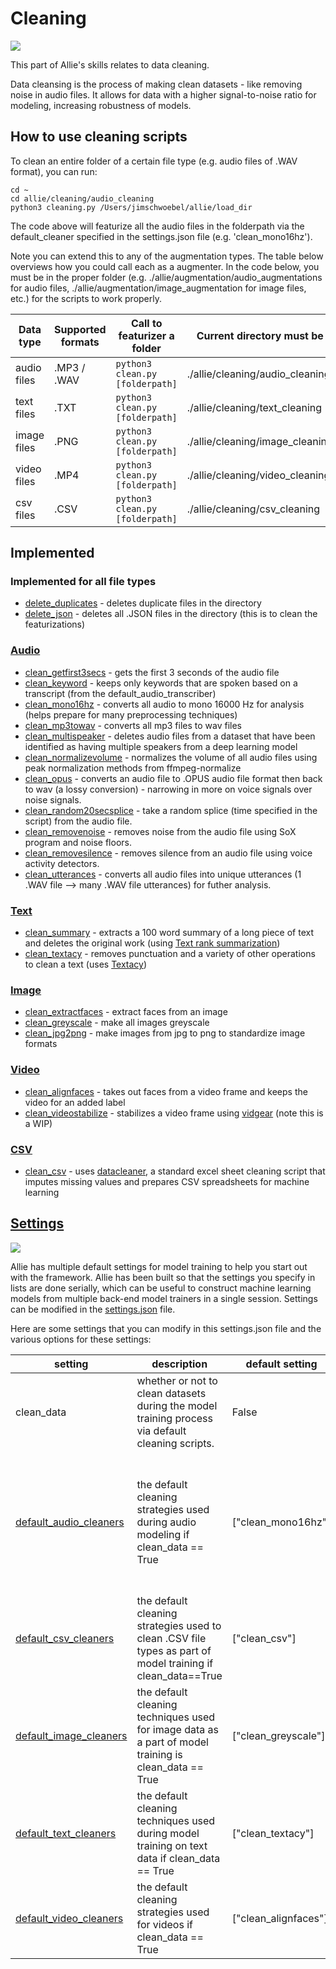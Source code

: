 # Cleaning

![](https://github.com/jim-schwoebel/allie/blob/master/annotation/helpers/assets/clean.png)

This part of Allie's skills relates to data cleaning.

Data cleansing is the process of making clean datasets - like removing noise in audio files. It allows for data with a higher signal-to-noise ratio for modeling, increasing robustness of models.

## How to use cleaning scripts

To clean an entire folder of a certain file type (e.g. audio files of .WAV format), you can run:

```
cd ~ 
cd allie/cleaning/audio_cleaning
python3 cleaning.py /Users/jimschwoebel/allie/load_dir
```

The code above will featurize all the audio files in the folderpath via the default_cleaner specified in the settings.json file (e.g. 'clean_mono16hz'). 

Note you can extend this to any of the augmentation types. The table below overviews how you could call each as a augmenter. In the code below, you must be in the proper folder (e.g. ./allie/augmentation/audio_augmentations for audio files, ./allie/augmentation/image_augmentation for image files, etc.) for the scripts to work properly.

| Data type | Supported formats | Call to featurizer a folder | Current directory must be | 
| --------- |  --------- |  --------- | --------- | 
| audio files | .MP3 / .WAV | ```python3 clean.py [folderpath]``` | ./allie/cleaning/audio_cleaning | 
| text files | .TXT | ```python3 clean.py [folderpath]``` | ./allie/cleaning/text_cleaning| 
| image files | .PNG | ```python3 clean.py [folderpath]``` | ./allie/cleaning/image_cleaning | 
| video files | .MP4 | ```python3 clean.py [folderpath]``` |./allie/cleaning/video_cleaning| 
| csv files | .CSV | ```python3 clean.py [folderpath]``` | ./allie/cleaning/csv_cleaning | 

## Implemented

### Implemented for all file types 
* [delete_duplicates](https://github.com/jim-schwoebel/allie/blob/master/datasets/cleaning/delete_duplicates.py) - deletes duplicate files in the directory 
* [delete_json](https://github.com/jim-schwoebel/allie/blob/master/datasets/cleaning/delete_json.py) - deletes all .JSON files in the directory (this is to clean the featurizations) 

### [Audio](https://github.com/jim-schwoebel/allie/tree/master/cleaning/audio_cleaning)
* [clean_getfirst3secs]() - gets the first 3 seconds of the audio file
* [clean_keyword]() - keeps only keywords that are spoken based on a transcript (from the default_audio_transcriber)
* [clean_mono16hz]() - converts all audio to mono 16000 Hz for analysis (helps prepare for many preprocessing techniques)
* [clean_mp3towav]() - converts all mp3 files to wav files
* [clean_multispeaker]() - deletes audio files from a dataset that have been identified as having multiple speakers from a deep learning model
* [clean_normalizevolume]() - normalizes the volume of all audio files using peak normalization methods from ffmpeg-normalize
* [clean_opus]() - converts an audio file to .OPUS audio file format then back to wav (a lossy conversion) - narrowing in more on voice signals over noise signals.
* [clean_random20secsplice]() - take a random splice (time specified in the script) from the audio file.
* [clean_removenoise]() - removes noise from the audio file using SoX program and noise floors.
* [clean_removesilence]() - removes silence from an audio file using voice activity detectors.
* [clean_utterances]() - converts all audio files into unique utterances (1 .WAV file --> many .WAV file utterances) for futher analysis.

### [Text](https://github.com/jim-schwoebel/allie/tree/master/cleaning/text_cleaning)
* [clean_summary]() - extracts a 100 word summary of a long piece of text and deletes the original work (using [Text rank summarization](https://github.com/davidadamojr/TextRank))
* [clean_textacy]() - removes punctuation and a variety of other operations to clean a text (uses [Textacy](https://chartbeat-labs.github.io/textacy/build/html/api_reference/text_processing.html))

### [Image](https://github.com/jim-schwoebel/allie/tree/master/cleaning/image_cleaning)
* [clean_extractfaces]() - extract faces from an image
* [clean_greyscale]() - make all images greyscale 
* [clean_jpg2png]() - make images from jpg to png to standardize image formats

### [Video](https://github.com/jim-schwoebel/allie/tree/master/cleaning/video_cleaning)
* [clean_alignfaces]() - takes out faces from a video frame and keeps the video for an added label
* [clean_videostabilize]() - stabilizes a video frame using [vidgear](https://github.com/abhiTronix/vidgear) (note this is a WIP)

### [CSV](https://github.com/jim-schwoebel/allie/tree/master/cleaning/csv_cleaning)
* [clean_csv]() - uses [datacleaner](https://github.com/rhiever/datacleaner), a standard excel sheet cleaning script that imputes missing values and prepares CSV spreadsheets for machine learning

## [Settings](https://github.com/jim-schwoebel/allie/blob/master/settings.json)

![](https://github.com/jim-schwoebel/allie/blob/master/annotation/helpers/assets/settings.png)

Allie has multiple default settings for model training to help you start out with the framework. Allie has been built so that the settings you specify in lists are done serially, which can be useful to construct machine learning models from multiple back-end model trainers in a single session. Settings can be modified in the [settings.json](https://github.com/jim-schwoebel/allie/blob/master/settings.json) file. 

Here are some settings that you can modify in this settings.json file and the various options for these settings:

| setting | description | default setting | all options | 
|------|------|------|------| 
| clean_data | whether or not to clean datasets during the model training process via default cleaning scripts. | False | True, False | 
| [default_audio_cleaners](https://github.com/jim-schwoebel/allie/tree/master/cleaning/audio_cleaning) | the default cleaning strategies used during audio modeling if clean_data == True | ["clean_mono16hz"] | ["clean_getfirst3secs", "clean_keyword", "clean_mono16hz", "clean_mp3towav", "clean_multispeaker", "clean_normalizevolume", "clean_opus", "clean_random20secsplice", "clean_removenoise", "clean_removesilence", "clean_utterances"] |
| [default_csv_cleaners](https://github.com/jim-schwoebel/allie/tree/master/cleaning/csv_cleaning) | the default cleaning strategies used to clean .CSV file types as part of model training if clean_data==True | ["clean_csv"] | ["clean_csv"] | 
| [default_image_cleaners](https://github.com/jim-schwoebel/allie/tree/master/cleaning/image_cleaning) | the default cleaning techniques used for image data as a part of model training is clean_data == True| ["clean_greyscale"] |["clean_extractfaces", "clean_greyscale", "clean_jpg2png"] | 
| [default_text_cleaners](https://github.com/jim-schwoebel/allie/tree/master/cleaning/text_cleaning) | the default cleaning techniques used during model training on text data if clean_data == True| ["clean_textacy"] | ["clean_summary", "clean_textacy"]  | 
| [default_video_cleaners](https://github.com/jim-schwoebel/allie/tree/master/cleaning/video_cleaning) | the default cleaning strategies used for videos if clean_data == True | ["clean_alignfaces"] | ["clean_alignfaces", "clean_videostabilize"] | 
